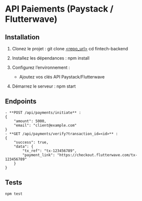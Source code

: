 # API Paiements (Paystack / Flutterwave)

## Installation
1. Clonez le projet :
    git clone [<repo_url>](https://github.com/Bernadoadk/fintech_backend) cd fintech-backend

2. Installez les dépendances :
    npm install

3. Configurez l’environnement :
    - Ajoutez vos clés API Paystack/Flutterwave

4. Démarrez le serveur :
    npm start


## Endpoints
    - **POST /api/payments/initiate** :
    {
        "amount": 5000,
        "email": "client@example.com"
    }
    - **GET /api/payments/verify?transaction_id=<id>** :
    {
        "success": true,
        "data": {
            "tx_ref": "tx-123456789",
            "payment_link": "https://checkout.flutterwave.com/tx-123456789"
        }
    }

## Tests
    npm test